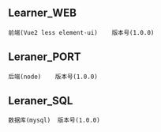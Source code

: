 ## Learner_WEB

```
前端(Vue2 less element-ui)	版本号(1.0.0)
```

## Leraner_PORT

```
后端(node)	版本号(1.0.0)
```

## Leraner_SQL

```
数据库(mysql)	版本号(1.0.0)
```
